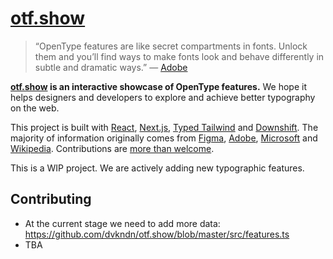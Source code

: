 # [otf.show](https://otf.show)

> “OpenType features are like secret compartments in fonts. Unlock them and you’ll
> find ways to make fonts look and behave differently in subtle and dramatic ways.” — 
> [Adobe](https://helpx.adobe.com/fonts/using/use-open-type-features.html)

**[otf.show](https://otf.show) is an interactive showcase of OpenType features.** We hope it helps designers and developers to explore and achieve better typography on the web.

This project is built with [React](https://reactjs.org/), [Next.js](https://nextjs.org/),
[Typed Tailwind](https://github.com/dvkndn/typed.tw) and [Downshift](https://github.com/downshift-js/downshift/).
The majority of information originally comes from [Figma](https://www.figma.com/blog/opentype-font-features/),
[Adobe](https://helpx.adobe.com/fonts/using/use-open-type-features.html),
[Microsoft](https://docs.microsoft.com/en-us/typography/opentype/spec/featuretags) and
[Wikipedia](https://en.wikipedia.org/wiki/List_of_typographic_features). Contributions are
[more than welcome](https://github.com/dvkndn/otf.show/issues/1).

This is a WIP project. We are actively adding new typographic features.

## Contributing

- At the current stage we need to add more data: https://github.com/dvkndn/otf.show/blob/master/src/features.ts
- TBA

